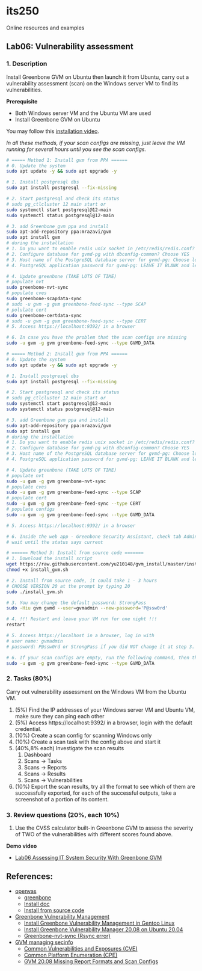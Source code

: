 # its250
Online resources and examples

## Lab06: Vulnerability assessment

### 1. Description
Install Greenbone GVM on Ubuntu then launch it from Ubuntu, carry out a vulnerability assessment (scan) on the Windows server VM to find its vulnerabilities.

**Prerequisite**

* Both Windows server VM and the Ubuntu VM are used
* Install Greenbone GVM on Ubuntu

You may follow this [installation video](https://youtu.be/oq3rhIjrnGM).

*In all these methods, if your scan configs are missing, just leave the VM running for several hours until you see the scan configs.*

```bash
# ===== Method 1: Install gvm from PPA ======
# 0. Update the system
sudo apt update -y && sudo apt upgrade -y

# 1. Install postgresql dbs
sudo apt install postgresql --fix-missing

# 2. Start postgresql and check its status
# sudo pg_ctlcluster 12 main start or
sudo systemctl start postgresql@12-main
sudo systemctl status postgresql@12-main

# 3. add Greenbone gvm ppa and install
sudo apt-add-repository ppa:mrazavi/gvm
sudo apt install gvm
# during the installation
# 1. Do you want to enable redis unix socket in /etc/redis/redis.conf? Choose YES
# 2. Configure database for gvmd-pg with dbconfig-common? Choose YES
# 3. Host name of the PostgreSQL database server for gvmd-pg: Choose localhost
# 4. PostgreSQL application password for gvmd-pg: LEAVE IT BLANK and let it to be generated randomly.

# 4. Update greenbone (TAKE LOTS OF TIME)
# populate nvt
sudo greenbone-nvt-sync
# populate cves 
sudo greenbone-scapdata-sync 
# sudo -u gvm -g gvm greenbone-feed-sync --type SCAP
# polulate cert
sudo greenbone-certdata-sync 
# sudo -u gvm -g gvm greenbone-feed-sync --type CERT
# 5. Access https://localhost:9392/ in a browser

# 6. In case you have the problem that the scan configs are missing
sudo -u gvm -g gvm greenbone-feed-sync --type GVMD_DATA

# ===== Method 2: Install gvm from PPA ======
# 0. Update the system
sudo apt update -y && sudo apt upgrade -y

# 1. Install postgresql dbs
sudo apt install postgresql --fix-missing

# 2. Start postgresql and check its status
# sudo pg_ctlcluster 12 main start or
sudo systemctl start postgresql@12-main
sudo systemctl status postgresql@12-main

# 3. add Greenbone gvm ppa and install
sudo apt-add-repository ppa:mrazavi/gvm
sudo apt install gvm
# during the installation
# 1. Do you want to enable redis unix socket in /etc/redis/redis.conf? Choose YES
# 2. Configure database for gvmd-pg with dbconfig-common? Choose YES
# 3. Host name of the PostgreSQL database server for gvmd-pg: Choose localhost
# 4. PostgreSQL application password for gvmd-pg: LEAVE IT BLANK and let it to be generated randomly.

# 4. Update greenbone (TAKE LOTS OF TIME)
# populate nvt
sudo -u gvm -g gvm greenbone-nvt-sync
# populate cves 
sudo -u gvm -g gvm greenbone-feed-sync --type SCAP
# populate cert
sudo -u gvm -g gvm greenbone-feed-sync --type CERT
# populate configs
sudo -u gvm -g gvm greenbone-feed-sync --type GVMD_DATA

# 5. Access https://localhost:9392/ in a browser

# 6. Inside the web app - Greenbone Security Assistant, check tab Administration -> Feed status
# wait until the status says current

# ====== Method 3: Install from source code =======
# 1. Download the install script
wget https://raw.githubusercontent.com/yu210148/gvm_install/master/install_gvm.sh
chmod +x install_gvm.sh

# 2. Install from source code, it could take 1 - 3 hours
# CHOOSE VERSION 20 at the prompt by typing 20
sudo ./install_gvm.sh 

# 3. You may change the default password: StrongPass
sudo -Hiu gvm gvmd --user=gvmadmin --new-password='P@ssw0rd'

# 4. !!! Restart and leave your VM run for one night !!!
restart

# 5. Access https://localhost in a browser, log in with 
# user name: gvmadmin 
# password: P@ssw0rd or StrongPass if you did NOT change it at step 3.

# 6. If your scan configs are empty, run the following command, then they should be populated
sudo -u gvm -g gvm greenbone-feed-sync --type GVMD_DATA
```


### 2. Tasks (80%)
Carry out vulnerability assessment on the Windows VM from the Ubuntu VM.

1. (5%) Find the IP addresses of your Windows server VM and Ubuntu VM, make sure they can ping each other
2. (5%) Access https://localhost:9392/ in a browser, login with the default credential.
3. (10%) Create a scan config for scanning Windows only
4. (10%) Create a scan task with the config above and start it
5. (40%,8% each) Investigate the scan results
   1. Dashboard
   2. Scans -> Tasks
   3. Scans -> Reports
   4. Scans -> Results
   5. Scans -> Vulnerabilities
6. (10%) Export the scan results, try all the format to see which of them are successfully exported, for each of the successful outputs, take a screenshot of a portion of its content.

### 3. Review questions (20%, each 10%)
1. Use the CVSS calculator built-in Greenbone GVM to assess the severity of TWO of the vulnerabilities with different scores found above.

**Demo video**

* [Lab06 Assessing IT System Security With Greenbone GVM](https://youtu.be/erP3_jmbbhY)

## References:
* [openvas](https://www.openvas.org/)
  * [greenbone](https://github.com/greenbone)
  * [Install doc](https://github.com/greenbone/gvmd/blob/master/INSTALL.md)
  * [Install from source code](https://github.com/yu210148/gvm_install)
* [Greenbone Vulnerability Management](https://launchpad.net/~mrazavi/+archive/ubuntu/gvm)
  * [Install Greenbone Vulnerability Management in Gentoo Linux](https://wiki.gentoo.org/wiki/Greenbone_Vulnerability_Management)
  * [Install Greenbone Vulnerability Manager 20.08 on Ubuntu 20.04](https://www.mikeslab.net/install-greenbone-vulnerability-manager-20-08-on-ubuntu-20-04/)
  * [Greenbone-nvt-sync (Rsync error)](https://community.greenbone.net/t/greenbone-nvt-sync-rsync-error/5388/12)
* [GVM managing secinfo](https://docs.greenbone.net/GSM-Manual/gos-5/en/managing-secinfo.html)
  * [Common Vulnerabilities and Exposures (CVE)](https://en.wikipedia.org/wiki/Common_Vulnerabilities_and_Exposures)
  * [Common Platform Enumeration (CPE)](https://en.wikipedia.org/wiki/Common_Platform_Enumeration)
  * [GVM 20.08 Missing Report Formats and Scan Configs](https://community.greenbone.net/t/gvm-20-08-missing-report-formats-and-scan-configs/6397)
